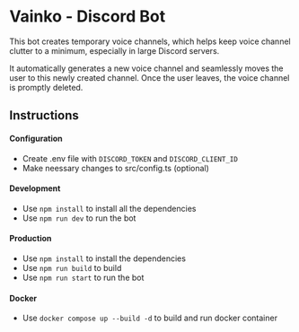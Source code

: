 # Vainko - Discord Bot

This bot creates temporary voice channels, which helps keep voice channel clutter to a minimum, especially in large Discord servers. 

It automatically generates a new voice channel and seamlessly moves the user to this newly created channel. Once the user leaves, the voice channel is promptly deleted.

## Instructions

#### Configuration
- Create .env file with `DISCORD_TOKEN` and `DISCORD_CLIENT_ID`
- Make neessary changes to src/config.ts (optional)

#### Development
- Use `npm install` to install all the dependencies
- Use `npm run dev` to run the bot

#### Production
- Use `npm install` to install the dependencies
- Use `npm run build` to build
- Use `npm run start` to run the bot

#### Docker
- Use `docker compose up --build -d` to build and run docker container